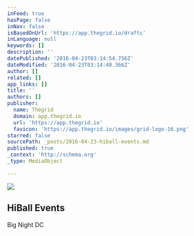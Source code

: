 ```yaml
---
inFeed: true
hasPage: false
inNav: false
isBasedOnUrl: 'https://app.thegrid.io/drafts'
inLanguage: null
keywords: []
description: ''
datePublished: '2016-04-23T03:14:54.756Z'
dateModified: '2016-04-23T03:14:40.366Z'
author: []
related: []
app_links: []
title: ''
authors: []
publisher:
  name: Thegrid
  domain: app.thegrid.io
  url: 'https://app.thegrid.io'
  favicon: 'https://app.thegrid.io/images/grid-logo-16.png'
starred: false
sourcePath: _posts/2016-04-23-hiball-events.md
published: true
_context: 'http://schema.org'
_type: MediaObject

---
```

![](https://the-grid-user-content.s3-us-west-2.amazonaws.com/cb9e1596-02b2-4ca8-847c-020c230020bd.jpg)

<article style=""><h1>HiBall Events</h1><p>Big Night DC</p></article>